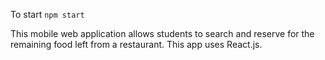 To start 
```npm start```

This mobile web application allows students to search and reserve for the remaining food left from a restaurant. This app uses React.js. 